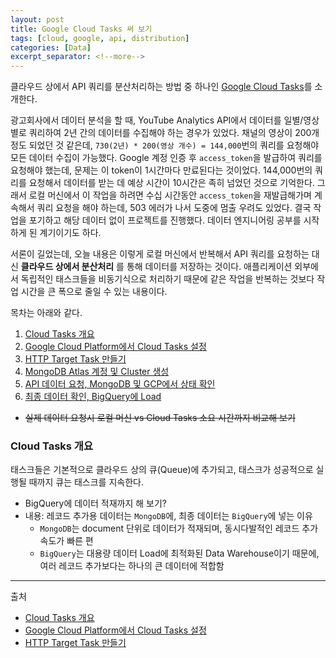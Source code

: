 ```yaml
---
layout: post
title: Google Cloud Tasks 써 보기
tags: [cloud, google, api, distribution]
categories: [Data]
excerpt_separator: <!--more-->
---
```

클라우드 상에서 API 쿼리를 분산처리하는 방법 중 하나인 [Google Cloud Tasks](https://cloud.google.com/tasks/docs/dual-overview)를 소개한다.<!--more-->

광고회사에서 데이터 분석을 할 때, YouTube Analytics API에서 데이터를 일별/영상별로 쿼리하여 2년 간의 데이터를 수집해야 하는 경우가 있었다. 채널의 영상이 200개 정도 되었던 것 같은데, `730(2년) * 200(영상 개수) = 144,000`번의 쿼리를 요청해야 모든 데이터 수집이 가능했다. Google 계정 인증 후 `access_token`을 발급하여 쿼리를 요청해야 했는데, 문제는 이 token이 1시간마다 만료된다는 것이었다. 144,000번의 쿼리를 요청해서 데이터를 받는 데 예상 시간이 10시간은 족히 넘었던 것으로 기억한다. 그래서 로컬 머신에서 이 작업을 하려면 수십 시간동안 `access_token`을 재발급해가며 계속해서 쿼리 요청을 해야 하는데, 503 에러가 나서 도중에 멈출 우려도 있었다. 결국 작업을 포기하고 해당 데이터 없이 프로젝트를 진행했다. 데이터 엔지니어링 공부를 시작하게 된 계기이기도 하다.

서론이 길었는데, 오늘 내용은 이렇게 로컬 머신에서 반복해서 API 쿼리를 요청하는 대신 **클라우드 상에서 분산처리** 를 통해 데이터를 저장하는 것이다. 애플리케이션 외부에서 독립적인 태스크들을 비동기식으로 처리하기 때문에 같은 작업을 반복하는 것보다 작업 시간을 큰 폭으로 줄일 수 있는 내용이다.

목차는 아래와 같다.

1. [Cloud Tasks 개요](#cloud-tasks-개요)
2. [Google Cloud Platform에서 Cloud Tasks 설정]()
3. [HTTP Target Task 만들기]()
4. [MongoDB Atlas 계정 및 Cluster 생성]()
5. [API 데이터 요청, MongoDB 및 GCP에서 상태 확인]()
6. [최종 데이터 확인, BigQuery에 Load]()

- ~~실제 데이터 요청시 로컬 머신 vs Cloud Tasks 소요 시간까지 비교해 보기~~

### Cloud Tasks 개요

태스크들은 기본적으로 클라우드 상의 큐(Queue)에 추가되고, 태스크가 성공적으로 실행될 때까지 큐는 태스크를 지속한다.



- BigQuery에 데이터 적재까지 해 보기?
- 내용: 레코드 추가용 데이터는 `MongoDB`에, 최종 데이터는 `BigQuery`에 넣는 이유
  - `MongoDB`는 document 단위로 데이터가 적재되며, 동시다발적인 레코드 추가 속도가 빠른 편
  - `BigQuery`는 대용량 데이터 Load에 최적화된 Data Warehouse이기 때문에, 여러 레코드 추가보다는 하나의 큰 데이터에 적합함

---
출처
- [Cloud Tasks 개요](https://cloud.google.com/tasks/docs/dual-overview)
- [Google Cloud Platform에서 Cloud Tasks 설정](https://cloud.google.com/tasks/docs/quickstart-appengine)
- [HTTP Target Task 만들기](https://cloud.google.com/tasks/docs/creating-http-target-tasks)

